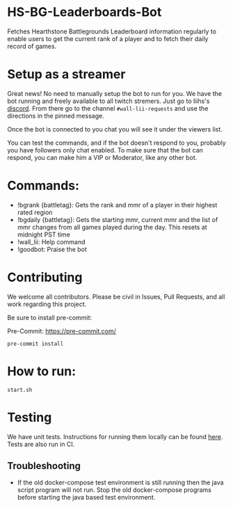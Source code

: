 # HS-BG-Leaderboards-Bot

Fetches Hearthstone Battlegrounds Leaderboard information regularly to enable users to get the current rank of a player and to fetch their daily record of games.

# Setup as a streamer

Great news! No need to manually setup the bot to run for you. We have the bot running and freely available to all twitch stremers. Just go to liihs's [discord](https://discord.com/invite/C6NguFf). From there go to the channel `#wall-lii-requests` and use the directions in the pinned message.

Once the bot is connected to you chat you will see it under the viewers list.

You can test the commands, and if the bot doesn't respond to you, probably you have followers only chat enabled. To make sure that the bot can respond, you can make him a VIP or Moderator, like any other bot.

# Commands:

- !bgrank {battletag}: Gets the rank and mmr of a player in their highest rated region
- !bgdaily {battletag}: Gets the starting mmr, current mmr and the list of mmr changes from all games played during the day. This resets at midnight PST time
- !wall_lii: Help command
- !goodbot: Praise the bot

# Contributing

We welcome all contributors. Please be civil in Issues, Pull Requests, and all work regarding this project.

Be sure to install pre-commit:

Pre-Commit: https://pre-commit.com/

```
pre-commit install
```

# How to run:

`start.sh`

# Testing

We have unit tests. Instructions for running them locally can be found [here](./test). Tests are also run in CI.

## Troubleshooting

- If the old docker-compose test environment is still running then the java script program will not run. Stop the old docker-compose programs before starting the java based test environment.
